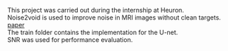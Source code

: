 This project was carried out during the internship at Heuron. <br/>
Noise2void is used to improve noise in MRI images without clean targets. <br/>
[paper](https://openaccess.thecvf.com/content_CVPR_2019/papers/Krull_Noise2Void_-_Learning_Denoising_From_Single_Noisy_Images_CVPR_2019_paper.pdf) <br/>
The train folder contains the implementation for the U-net. <br/>
SNR was used for performance evaluation. <br/>
